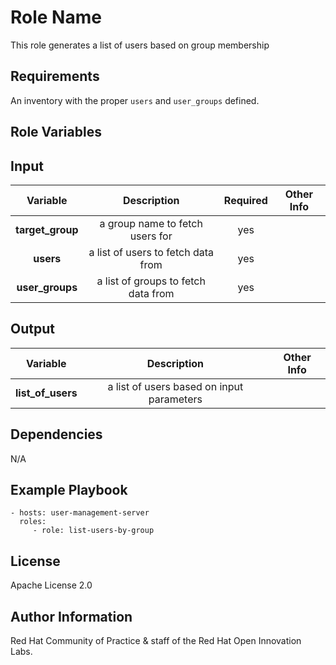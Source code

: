 Role Name
=========

This role generates a list of users based on group membership

Requirements
------------

An inventory with the proper `users` and `user_groups` defined. 


Role Variables
--------------


## Input

| Variable | Description | Required | Other Info |
|:--------:|:-----------:|:--------:|:----------:|
|**target_group**|a group name to fetch users for|yes||
|**users**|a list of users to fetch data from|yes||
|**user_groups**|a list of groups to fetch data from|yes||



## Output

| Variable | Description | Other Info |
|:--------:|:-----------:|:--------:|
|**list_of_users**|a list of users based on input parameters||


Dependencies
------------

N/A

Example Playbook
----------------

    - hosts: user-management-server
      roles:
         - role: list-users-by-group

License
-------

Apache License 2.0


Author Information
------------------

Red Hat Community of Practice & staff of the Red Hat Open Innovation Labs.
